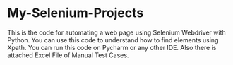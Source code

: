 # My-Selenium-Projects
This is the code for automating a web page using Selenium Webdriver with Python. 
You can use this code to understand how to find elements using Xpath.
You can run this code on Pycharm or any other IDE.
Also there is attached Excel File of Manual Test Cases.
